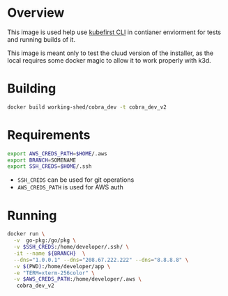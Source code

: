 # Overview 

This image is used help use [kubefirst CLI](https://github.com/kubefirst/kubefirst) in contianer enviorment for tests and running builds of it. 

This image is meant only to test the cluud version of the installer, as the local requires some docker magic to allow it to work properly with k3d. 


# Building

```bash
docker build working-shed/cobra_dev -t cobra_dev_v2
```
# Requirements

```bash
export AWS_CREDS_PATH=$HOME/.aws
export BRANCH=SOMENAME
export SSH_CREDS=$HOME/.ssh

```
- `SSH_CREDS` can be used for git operations  
- `AWS_CREDS_PATH` is used for AWS auth

# Running 

```bash 
docker run \
  -v  go-pkg:/go/pkg \
  -v $SSH_CREDS:/home/developer/.ssh/ \
  -it --name ${BRANCH}  \
  --dns="1.0.0.1" --dns="208.67.222.222" --dns="8.8.8.8" \
  -v $(PWD):/home/developer/app \
  -e "TERM=xterm-256color" \
  -v $AWS_CREDS_PATH:/home/developer/.aws \
   cobra_dev_v2
```
